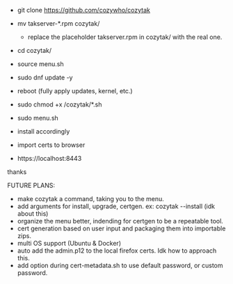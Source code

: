 - git clone https://github.com/cozywho/cozytak
- mv takserver-*.rpm cozytak/
  - replace the placeholder takserver.rpm in cozytak/ with the real one.
- cd cozytak/
- source menu.sh



- sudo dnf update -y
- reboot (fully apply updates, kernel, etc.)
- sudo chmod +x /cozytak/*.sh 
- sudo menu.sh
- install accordingly
- import certs to browser
- https://localhost:8443

thanks

FUTURE PLANS:
- make cozytak a command, taking you to the menu.
- add arguments for install, upgrade, certgen. ex: cozytak --install (idk about this)
- organize the menu better, indending for certgen to be a repeatable tool.
- cert generation based on user input and packaging them into importable zips.
- multi OS support (Ubuntu & Docker)
- auto add the admin.p12 to the local firefox certs. Idk how to approach this.
- add option during cert-metadata.sh to use default password, or custom password.
